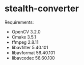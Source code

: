 # stealth-converter

Requirements:

- OpenCV      3.2.0
- Cmake       3.5.1
- ffmpeg      2.8.11
- libavfilter 5.40.101
- libavformat 56.40.101
- libavcodec  56.60.100


